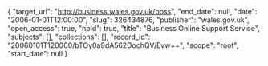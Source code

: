 {
  "target_url": "http://business.wales.gov.uk/boss", 
  "end_date": null, 
  "date": "2006-01-01T12:00:00", 
  "slug": 326434876, 
  "publisher": "wales.gov.uk", 
  "open_access": true, 
  "npld": true, 
  "title": "Business Online Support Service", 
  "subjects": [], 
  "collections": [], 
  "record_id": "20060101T120000/bTOy0a9dA562DochQV/Evw==", 
  "scope": "root", 
  "start_date": null
}


